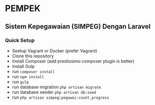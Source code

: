 # PEMPEK

## Sistem Kepegawaian (SIMPEG) Dengan Laravel

### Quick Setup
* Seetup Vagrant or Docker (prefer Vagrant)
* Clone this repository
* Install Composer (add prestissimo composer plugin is better)
* Install Gulp
* run `composer install`
* run `npm install`
* run `gulp`
* run database migration `php artisan migrate`
* run database seeder `php artisan db:seed`
* run `php artisan simpeg:pegawai:count_progress`

